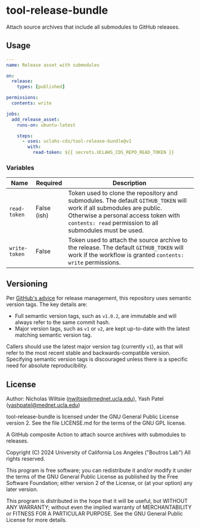 # tool-release-bundle

Attach source archives that include all submodules to GitHub releases.

## Usage

```yaml
---
name: Release asset with submodules

on:
  release:
    types: [published]

permissions:
  contents: write

jobs:
  add_release_asset:
    runs-on: ubuntu-latest

    steps:
      - uses: uclahs-cds/tool-release-bundle@v1
        with:
          read-token: ${{ secrets.UCLAHS_CDS_REPO_READ_TOKEN }}
```

### Variables

|Name|Required|Description |
|-|-|-|
| `read-token` | False (ish) | Token used to clone the repository and submodules. The default `GITHUB_TOKEN` will work if all submodules are public. Otherwise a personal access token with `contents: read` permission to all submodules must be used. |
| `write-token` | False | Token used to attach the source archive to the release. The default `GITHUB_TOKEN` will work if the workflow is granted `contents: write` permissions. |

## Versioning

Per [GitHub's advice](https://docs.github.com/en/actions/creating-actions/about-custom-actions#using-tags-for-release-management) for release management, this repository uses semantic version tags. The key details are:

* Full semantic version tags, such as `v1.0.2`, are immutable and will always refer to the same commit hash.
* Major version tags, such as `v1` or `v2`, are kept up-to-date with the latest matching semantic version tag.

Callers should use the latest major version tag (currently `v1`), as that will refer to the most recent stable and backwards-compatible version. Specifying semantic version tags is discouraged unless there is a specific need for absolute reproducibility.


## License

Author: Nicholas Wiltsie (nwiltsie@mednet.ucla.edu), Yash Patel (yashpatel@mednet.ucla.edu)

tool-release-bundle is licensed under the GNU General Public License version 2. See the file LICENSE.md for the terms of the GNU GPL license.

A GitHub composite Action to attach source archives with submodules to releases.

Copyright (C) 2024 University of California Los Angeles ("Boutros Lab") All rights reserved.

This program is free software; you can redistribute it and/or modify it under the terms of the GNU General Public License as published by the Free Software Foundation; either version 2 of the License, or (at your option) any later version.

This program is distributed in the hope that it will be useful, but WITHOUT ANY WARRANTY; without even the implied warranty of MERCHANTABILITY or FITNESS FOR A PARTICULAR PURPOSE. See the GNU General Public License for more details.
